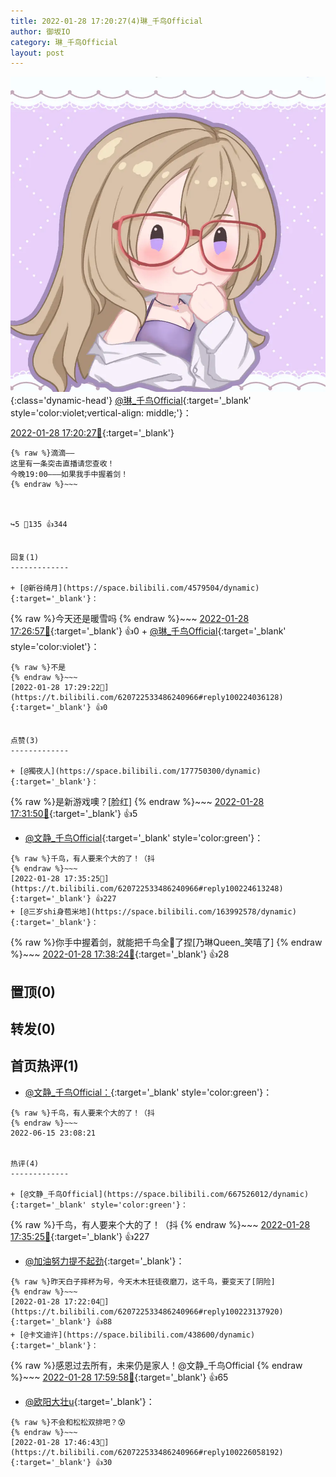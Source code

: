 ```yaml
---
title: 2022-01-28 17:20:27(4)琳_千鸟Official
author: 御坂IO
category: 琳_千鸟Official
layout: post
---
```


![img](/images/c0a88f85ebd0d056f37b114e0748e69556c8b488.jpg){:class='dynamic-head'}
[@琳_千鸟Official](https://space.bilibili.com/1620923329/dynamic){:target='_blank' style='color:violet;vertical-align: middle;'}：

[2022-01-28 17:20:27🔗](https://t.bilibili.com/620722533486240966){:target='_blank'}

~~~
{% raw %}滴滴——
这里有一条突击直播请您查收！
今晚19:00———如果我手中握着剑！
{% endraw %}~~~



↪️5 💬135 👍344


回复(1)
-------------

+ [@新谷绮月](https://space.bilibili.com/4579504/dynamic){:target='_blank'}：
~~~
{% raw %}今天还是暖雪吗
{% endraw %}~~~
[2022-01-28 17:26:57🔗](https://t.bilibili.com/620722533486240966#reply100223643040){:target='_blank'} 👍0
    + [@琳_千鸟Official](https://space.bilibili.com/1620923329/dynamic){:target='_blank' style='color:violet'}：
~~~
{% raw %}不是
{% endraw %}~~~
[2022-01-28 17:29:22🔗](https://t.bilibili.com/620722533486240966#reply100224036128){:target='_blank'} 👍0


点赞(3)
-------------

+ [@獨夜人](https://space.bilibili.com/177750300/dynamic){:target='_blank'}：
~~~
{% raw %}是新游戏噢？[脸红]
{% endraw %}~~~
[2022-01-28 17:31:50🔗](https://t.bilibili.com/620722533486240966#reply100224229152){:target='_blank'} 👍5
+ [@文静_千鸟Official](https://space.bilibili.com/667526012/dynamic){:target='_blank' style='color:green'}：
~~~
{% raw %}千鸟，有人要来个大的了！（抖
{% endraw %}~~~
[2022-01-28 17:35:25🔗](https://t.bilibili.com/620722533486240966#reply100224613248){:target='_blank'} 👍227
+ [@三岁shi身苞米地](https://space.bilibili.com/163992578/dynamic){:target='_blank'}：
~~~
{% raw %}你手中握着剑，就能把千鸟全🦈了捏[乃琳Queen_笑嘻了]
{% endraw %}~~~
[2022-01-28 17:38:24🔗](https://t.bilibili.com/620722533486240966#reply100225131984){:target='_blank'} 👍28


置顶(0)
-------------



转发(0)
-------------



首页热评(1)
-------------

+ [@文静_千鸟Official：](https://space.bilibili.com/667526012/dynamic){:target='_blank' style='color:green'}：
~~~
{% raw %}千鸟，有人要来个大的了！（抖
{% endraw %}~~~
2022-06-15 23:08:21


热评(4)
-------------

+ [@文静_千鸟Official](https://space.bilibili.com/667526012/dynamic){:target='_blank' style='color:green'}：
~~~
{% raw %}千鸟，有人要来个大的了！（抖
{% endraw %}~~~
[2022-01-28 17:35:25🔗](https://t.bilibili.com/620722533486240966#reply100224613248){:target='_blank'} 👍227
+ [@加油努力提不起劲](https://space.bilibili.com/51703623/dynamic){:target='_blank'}：
~~~
{% raw %}昨天白子摔杯为号，今天木木狂徒夜磨刀，这千鸟，要变天了[阴险]
{% endraw %}~~~
[2022-01-28 17:22:04🔗](https://t.bilibili.com/620722533486240966#reply100223137920){:target='_blank'} 👍88
+ [@卡文迪许](https://space.bilibili.com/438600/dynamic){:target='_blank'}：
~~~
{% raw %}感恩过去所有，未来仍是家人！@文静_千鸟Official
{% endraw %}~~~
[2022-01-28 17:59:58🔗](https://t.bilibili.com/620722533486240966#reply100227840784){:target='_blank'} 👍65
+ [@欧阳大壮u](https://space.bilibili.com/13870803/dynamic){:target='_blank'}：
~~~
{% raw %}不会和松松双排吧？😰
{% endraw %}~~~
[2022-01-28 17:46:43🔗](https://t.bilibili.com/620722533486240966#reply100226058192){:target='_blank'} 👍30


